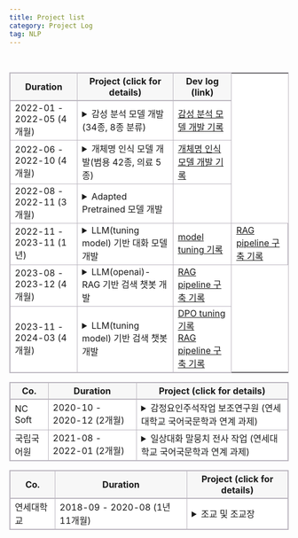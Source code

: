 ```yaml
---
title: Project list
category: Project Log
tag: NLP
---
```


<html>
  <head>
    <style type="text/css">
      .line{border-bottom: 1px solid #BDB8C1;}
      .line2{border-bottom: 2px solid #BDB8C1;}
      .line3{border-bottom: 1px solid #BDB8C1; background-color: #F7F7F7;}
      .line4{border-bottom: 2px solid #BDB8C1; background-color: #F7F7F7;}
      table, th, td {
         border:1px solid #BDB8C1;
         background-color: #FFFFFF;
       }
    </style>
   </head>
   <body>
     <table style="border-collapse:collapse">
       <tr>
         <th class="line4" bgcolor="#F8F7F9">Duration</th>
         <th class="line4" bgcolor="#F8F7F9">Project (click for details)</th>
         <th class="line4" bgcolor="#F8F7F9">Dev log (link)</th>
       </tr>
       <tr>
         <td class="line">2022-01 - 2022-05 (4개월)</td>
         <td class="line">
           <details>
           <summary style="cursor: pointer;" onmouseover="this.style.fontWeight='bold'; this.style.color='#003876'; this.style.backgroundColor='#f2f2f2'" onmouseout="this.style.fontWeight=''; this.style.color=''; this.style.backgroundColor=''"><span class="glyphicon glyphicon-menu-right"></span>
            <span class="glyphicon glyphicon-option-horizontal" style="display:none"></span>감성 분석 모델 개발(34종, 8종 분류)</summary>
             <li><strong>프로젝트 정의</strong></li>
                 우울증 징후 판별을 위한 감성 분석 모델 개발
             <br>
              <li><strong>담당 업무</strong></li>
                  1) 한국어 감성 class 선정<br>
                  2) 데이터 수집<br>
                  3) 감성 분류 모델 개발<br>
              <br>
              <li><strong>사용 기술</strong></li>
                  1) 한국어 감성 분석 및 감정 표현 분류와 관련된 언어학 지식<br>
                  2) NLP-classifiacation model 개발 기술(최종 모델: Koelectra)<br>
               <br>
              <li><strong>개발 언어</strong></li> 
                 python (framework: pytorch)
               <br>
              <li><strong>수행 업무 요약</strong></li>
                 - class 정의<br>
                   한국어 감성 분석 및 감정 표현 분류와 관련된 언어학 지식을 활용하여 34종, 8종의 한국어 감성 분류(class 정보는 개발 로그에서 확인 가능)<br>
                 - 데이터 수집<br>
                    <style type="text/css">
                    .tg  {border-collapse:collapse;border-spacing:0;}
                    .tg td{border-color:black;border-style:solid;border-width:1px;font-family:Arial, sans-serif;font-size:14px;
                      overflow:hidden;padding:10px 5px;word-break:normal;}
                    .tg th{border-color:black;border-style:solid;border-width:1px;font-family:Arial, sans-serif;font-size:14px;
                      font-weight:normal;overflow:hidden;padding:10px 5px;word-break:normal;}
                    .tg .tg-dvid{background-color:#efefef;border-color:inherit;font-weight:bold;text-align:left;vertical-align:top}
                    .tg .tg-0pky{border-color:inherit;text-align:left;vertical-align:top}
                    </style>
                    <table class="tg">
                    <thead>
                      <tr>
                        <th class="tg-dvid">출처</th>
                        <th class="tg-dvid">수량</th>
                      </tr>
                    </thead>
                    <tbody>
                      <tr>
                        <td class="tg-0pky">data labeling 업체 수집 데이터(raw data: web crawling data)</td>
                        <td class="tg-0pky">302,028문장</td>
                      </tr>
                      <tr>
                        <td class="tg-0pky">data labeling 업체 수집 데이터(raw data: aihub 한국어 SNS, 자유대화 데이터)</td>
                        <td class="tg-0pky">184,585문장</td>
                      </tr>
                      <tr>
                        <td class="tg-0pky">aihub data (한국어 단발성 대화 데이터셋: 기쁨, 슬픔, 놀람, 분노, 공포, 혐오, 중립)</td>
                        <td class="tg-0pky">37,000문장</td>
                      </tr>
                      <tr>
                        <td class="tg-0pky">aihub data (감성 대화 말뭉치: 기쁨, 당황, 분노, 불안, 상처, 슬픔)</td>
                        <td class="tg-0pky">28,000문장</td>
                      </tr>
                      <tr>
                        <td class="tg-dvid">총 수량</td>
                        <td class="tg-dvid">551,613문장</td>
                      </tr>
                    </tbody>
                    </table>
             <br>
                - 데이터 수집<br>
                 Electra 기반의 감성 분류 모델 개발. (BERT 버전도 개발하였지만 Electra 성능이 더 좋아 Electra로 최종 선택)<br>
                 34종, 8종 감성 분류 모델 성능 평가 결과 각각 f1-score 78, 84로 측정 <br>
             + 해당 모델은 현재 우울증 판별 사업, 아동 돌보미 봇 사업, 역사 인물 복원 사업 등 다양한 사업에 활용 중.<br>
            </details>
          </td>
         <td class="line"><a href="https://finddme.github.io/dev%20log/2022/09/24/SentimentAnalysis/">감성 분석 모델 개발 기록</a></td>
       </tr>
       <tr>
         <td class="line">2022-06 - 2022-10 (4개월)</td>
         <td class="line">
           <details>
           <summary style="cursor: pointer;" onmouseover="this.style.fontWeight='bold'; this.style.color='#003876'; this.style.backgroundColor='#f2f2f2'" onmouseout="this.style.fontWeight=''; this.style.color=''; this.style.backgroundColor=''"><span class="glyphicon glyphicon-menu-right"></span>
            <span class="glyphicon glyphicon-option-horizontal" style="display:none"></span>개체명 인식 모델 개발(범용 42종, 의료 5종)</summary>
             <li><strong>프로젝트 정의</strong></li>
               각종 검색 시스템에 활용될 범용 NER 모델 개발 및 헬스케어 산업에서의 NER 모델 활용 가능성 확인을 위한 bio NER 모델 개발<br>
              <li><strong>담당 업무</strong></li>
                  1) 범용/의료 개체명 인식 모델 개발<br>
              <br>
              <li><strong>사용 기술</strong></li>
                  1) NLP-classifiacation model 개발 기술(최종 모델: Koelectra_bilstm_CRF (3 bilstm layer))<br>
              <br>
              <li><strong>개발 언어</strong></li>
                 python (framework: pytorch)
              <br>
              <li>수행 업무 요약:</li>
                  - class 감축<br>
                    범용 NER의 경우, class의 과도한 세분화가 모델 성능에 부정적인 영향을 미치고 있다고 판단되어 약 100개 가량 되는 ner class에 대해 합일 및 제거를 통한 class 감축 작업 수행<br>
                    의료 NER은 NCBI에서 정의한 개체 class 그대로 사용<br>
                    (class 정보는 하단 개발 로그에서 확인 가능)<br>
                 - 범용 및 의료 NER 모델 개발<br>
                    - 기존 사내 NER 모델의 경우 모델 변경이 어려운 구조로 개발되어 있어 다양한 모델들이 공개되는 가운데 여러 비교 실험이 용이하지 않아 모델 전체 최신화 진<br>
                    - 범용 NER 모델은 각종 검색 시스템에 활용하기 위해 개발<br>
                    - bio NER 모델은 헬스케어 산업에서의 NER 모델 활용 가능성 확인을 위해 개발<br>
                    - CRF layer 추가 →  BERT 계열의 모델의 경우, sequence tag 추론 시 token간의 관계를 독립적으로 예측하는 경향이 있어 label간의 종속성을 명시적으로 모델링하기 위해 CRF layer 추가. 즉, label 간의 의존성을 고려한 결과를 반환 받기 위해 CRF layer를 추가.<br>
                    - BiLSTM layer 추가 → BERT 계열의 모델이 문맥 파악에 강점을 가지고 있지만 BiLSTM layer를 추가함으로써 문장 길이가 길어지거나 문장 구조의 복잡도가 증가했을 때 문맥 정보 파악 능력을 강화할 수 있다.<br>
                    - 결과:<br>
                        <style type="text/css">
                        .tg  {border-collapse:collapse;border-spacing:0;}
                        .tg td{border-color:black;border-style:solid;border-width:1px;font-family:Arial, sans-serif;font-size:14px;
                          overflow:hidden;padding:10px 5px;word-break:normal;}
                        .tg th{border-color:black;border-style:solid;border-width:1px;font-family:Arial, sans-serif;font-size:14px;
                          font-weight:normal;overflow:hidden;padding:10px 5px;word-break:normal;}
                        .tg .tg-dvid{background-color:#efefef;border-color:inherit;font-weight:bold;text-align:left;vertical-align:top}
                        .tg .tg-b3sw{background-color:#efefef;font-weight:bold;text-align:left;vertical-align:top}
                        .tg .tg-fymr{border-color:inherit;font-weight:bold;text-align:left;vertical-align:top}
                        .tg .tg-0pky{border-color:inherit;text-align:left;vertical-align:top}
                        .tg .tg-0lax{text-align:left;vertical-align:top}
                        </style>
                        <table class="tg">
                        <thead>
                          <tr>
                            <th class="tg-dvid"></th>
                            <th class="tg-dvid">bio NER(5 class)</th>
                            <th class="tg-b3sw">general NER(42class)</th>
                          </tr>
                        </thead>
                        <tbody>
                          <tr>
                            <td class="tg-fymr">f1-score</td>
                            <td class="tg-0pky">0.83</td>
                            <td class="tg-0lax">0.94</td>
                          </tr>
                        </tbody>
                        </table>
             <br>
             + 해당 모델은 현재 각종 정부 과제 검색 시스템 내부에 내장되어 있다.
             <br>
            </details>
          </td>
         <td class="line"><a href="https://finddme.github.io/dev%20log/2022/09/25/NER/">개체명 인식 모델 개발 기록</a></td>
       </tr>
       <tr>
         <td class="line"> 2022-08 - 2022-11 (3개월)</td>
         <td class="line">
           <details>
           <summary style="cursor: pointer;" onmouseover="this.style.fontWeight='bold'; this.style.color='#003876'; this.style.backgroundColor='#f2f2f2'" onmouseout="this.style.fontWeight=''; this.style.color=''; this.style.backgroundColor=''"><span class="glyphicon glyphicon-menu-right"></span>
            <span class="glyphicon glyphicon-option-horizontal" style="display:none"></span>Adapted Pretrained 모델 개발</summary>
              <li><strong>담당 업무</strong></li>
                  1) 특수 도메인에 사용될 Pretrained model 추가 학습 모델 개발(BERT, Electra, Roberta)<br>
              <br>
              <li><strong>사용 기술</strong></li>
                  1) MLM task 수행 모델 구현 기술 (BERT, Electra, Roberta 적용)<br>
              <br>
              <li><strong>개발 언어</strong>: python (framework: pytorch)</li>
              <br>
              <li><strong>수행 업무 요약</strong></li>
                  헬스케어, 법률 등 일상적으로 사용되는 문어 혹은 구어와 상이한 어휘가 다수 분포된 도메인에 사용될 사전학습 모델 개발<br>
            </details>
          </td>
         <td class="line"> </td>
       </tr>
       <tr>
         <td class="line"> 2022-11 - 2023-11 (1년)</td>
         <td class="line">
           <details>
           <summary style="cursor: pointer;" onmouseover="this.style.fontWeight='bold'; this.style.color='#003876'; this.style.backgroundColor='#f2f2f2'" onmouseout="this.style.fontWeight=''; this.style.color=''; this.style.backgroundColor=''"><span class="glyphicon glyphicon-menu-right"></span>
            <span class="glyphicon glyphicon-option-horizontal" style="display:none"></span>LLM(tuning model) 기반 대화 모델 개발</summary>
              <li><strong>담당 업무</strong></li>
                  1) LLM 기반 멀티턴  대화 모델 개발<br>
                  2) LLM instruction data 수집 및 전처리<br>
                  3) 윤리 검증 모델 개발<br>
                  4) 윤리 검증 모델 학습 데이터 수집<br>
                  5) 감성 분석 모델 제공<br>
              <br>
              <li><strong>사용 기술</strong></li>
                  1) LLM instruction tuning 기술 (LLaMa 2 13B Qlora tuning)<br>
                  2) Data 전처리 (vicuna + dolly + alpaca + korquad1.0 + korquad2.0 각 데이터별 특성 분석 후 동일한 instruction data로 변형)<br>
                  3) Retrieval Augmented Generation 기반 챗봇 개발 기술<br>
                  4) RAG에 사용될 vectorstore 구축<br>
                  5) NLP-classifiacation model 개발 기술<br>
              <br>
              <li><strong>개발 언어</strong></li>
                python (framework: pytorch/ rag pipeline 구축에 사용된 library: Langchain / vectorstore: FAISS)
              <br>
              <li><strong>수행 업무 요약</strong></li>
                  LLLM 기반 멀티턴 대화 모델 개발과 윤리 검증 모델, 감성 분석 모델 개발을 담당. 대화 모델의 경우 LLM의 환각현상을 줄이기 위해 RAG 기술을 적용, Retriever 정확도를 높이기 위해 vectorstore 저장 시 metadata에 데이터 출처와 소제목을 함께 저장. <br>
네 가지 데이터를 수집하여 윤리 검증 모델 개발(f1-score 90.6) <br>
사용자 감성 분석에 사용할 감성 분석 모델 개발<br>
              <br>
              <li><strong>협업 기여도</strong></li>
             대화 모델 50%(2인 협동 개발), 윤리 검증 모델 100%, 감성 분석 모델 100%
            </details>
          </td>
         <td class="line"><a href="https://finddme.github.io/dev%20log/2023/03/31/llm_tuning_merge/">model tuning 기록</a></td>
         <br>
         <td class="line"><a href="https://finddme.github.io/dev log/2024/01/02/rag/">RAG pipeline 구축 기록</a></td>
       </tr>
       <tr>
         <td class="line">2023-08 - 2023-12 (4개월)</td>
         <td class="line">
           <details>
           <summary style="cursor: pointer;" onmouseover="this.style.fontWeight='bold'; this.style.color='#003876'; this.style.backgroundColor='#f2f2f2'" onmouseout="this.style.fontWeight=''; this.style.color=''; this.style.backgroundColor=''"><span class="glyphicon glyphicon-menu-right"></span>
            <span class="glyphicon glyphicon-option-horizontal" style="display:none"></span>LLM(openai)-RAG 기반 검색 챗봇 개발</summary>
              <li><strong>담당 업무</strong></li>
                  1) LLM 기반 검색 시스템 개발<br>
              <br>
              <li><strong>사용 기술</strong></li>
                  1) Retrieval Augmented Generation 기반 검색 시스템 개발 기술 <br>
                        - metadata filtering<br>
                        - hierarchical similarity search -> 3단계<br>
                          (1. query <-> document summary similarity search<br>
                           2. vectorstore내에서 1번에서 검색된 document를 기반으로 similarity search (속도 향상을 위한 filtering)<br>
                           3. retriever 정의 시 2번에서 검색된 document를 기반으로 similarity search)<br>
                        - translate(en->ko)<br>
                        - binary vectorstore(document type)<br>
                        - diverse Prompts(query type)<br>
                        - data summary for metadata<br>
                        - similarity-based reordering<br>
                        - return source file<br>
                        - 좋아요 싫어요 버튼 추가<br>
                        - [답변 일시, 소요 시간, 질문, 답변, 사용자 ip] 저장 기능 추가<br>
                  2) RAG에 사용될 vectorstore 구축<br>
              <br>
              <li><strong>개발 언어:</strong> python (rag pipeline 구축에 사용된 library: Langchain / vectorstore: FAISS)</li>
              <br>
              <li><strong>수행 업무 요약</strong></li>
                  - openai 에서 공개한 GPT-4-turbo 모델을 사용하여 LLM 기반 검색 시스템 개발<br>
                  - RAG pipeline의 정교화<br>
                  - retrieval 결과의 정확도 향상을 위해 hierarchical similarity search 적용. <br>
                  - retrieval data, 사용자 예상 질문 리스트 분석을 통해 retrieval data 카테고리 분류. 분류한 카테고리를 기준으로 retrieval data에 metadata 추. 이를 통해 retrieval에 소요되 시간 감축.<br>
                  - gpt-4-turbo의 영어 답변 반환 문제를 해결하기 위해 영-한 번역 플로우를 추가
            </details>
          </td>
          <td class="line"><a href="https://finddme.github.io/dev%20log/2024/01/02/rag/">RAG pipeline 구축 기록</a></td>
       </tr>
       <tr>
         <td class="line"> 2023-11 - 2024-03 (4개월)</td>
         <td class="line">
           <details>
           <summary style="cursor: pointer;" onmouseover="this.style.fontWeight='bold'; this.style.color='#003876'; this.style.backgroundColor='#f2f2f2'" onmouseout="this.style.fontWeight=''; this.style.color=''; this.style.backgroundColor=''"><span class="glyphicon glyphicon-menu-right"></span>
            <span class="glyphicon glyphicon-option-horizontal" style="display:none"></span>LLM(tuning model) 기반 검색 챗봇 개발</summary>
              <li><strong>담당 업무</strong></li>
                  1) LLM 기반 검색 챗봇 개발<br>
              <br>
              <li><strong>사용 기술</strong></li>
                  1) sLLM instruction tuning 기술 (Mistral, Solar DPO+Qlora tuning/ 7.24B,10.7B 모델 Merge)<br>
                  2) pdf로부터 instruction data 추출<br>
                  3) Model Merge(mergekit)<br>
                  4) Model Quantization (AWQ)<br>
                  5) Retrieval Augmented Generation 기반 검색 시스템 개발 기술 <br>
                  6) RAG에 사용될 vectorstore 구축 기술 <br>
                  7) vLLM <br>
              <br>
              <li><strong>개발 언어:</strong> python (rag pipeline 구축에 사용된 library: Langchain / vectorstore: FAISS)</li>
              <br>
              <li><strong>수행 업무 요약</strong></li>
                  - DPO+Qlora를 통해 개발한 자체 sLLM instruction tuning model과 huggingface에 공개된 7.24B급 모델들의 merge 실험을 통해 해당 과제에 사용될 모델을 개발. <br>
                  - PDF형식의 각종 연구 자료에서 dpo data(instruction, context, response, rejected)를 추출하여 DPO+Qlora 학습 데이터 수집.<br>
                  - 연구자료 분석 및 분류 결과로 metadata생성, 이를 기준으로 RAG pipeline 구축<br>
                  - vLLM 적용을 통해 추론 속도 향상
              <br>
            </details>
          </td>
         <td class="line"><a href="https://finddme.github.io/dev%20log/2023/03/31/llm_tuning_merge/">DPO tuning 기록</a>
           <br>
         <a href="https://finddme.github.io/dev%20log/2024/01/02/rag/">RAG pipeline 구축 기록</a></td>
       </tr>
   </table>
 </body>
</html>



<html>
  <head>
    <style type="text/css">
      .line{border-bottom: 1px solid #BDB8C1;}
      .line2{border-bottom: 2px solid #BDB8C1;}
      .line3{border-bottom: 1px solid #BDB8C1; background-color: #F7F7F7;}
      .line4{border-bottom: 2px solid #BDB8C1; background-color: #F7F7F7;}
      table, th, td {
         border:1px solid #BDB8C1;
         background-color: #FFFFFF;
       }
    </style>
   </head>
   <body>
     <table style="border-collapse:collapse">
       <tr>
         <th class="line4" bgcolor="#F8F7F9">Co.</th>
         <th class="line4" bgcolor="#F8F7F9">Duration</th>
         <th class="line4" bgcolor="#F8F7F9">Project (click for details)</th>
       </tr>
       <tr>
         <td class="line">NC Soft</td>
         <td class="line">2020-10 - 2020-12 (2개월)</td>
         <td class="line">
           <details>
           <summary style="cursor: pointer;" onmouseover="this.style.fontWeight='bold'; this.style.color='#003876'; this.style.backgroundColor='#f2f2f2'" onmouseout="this.style.fontWeight=''; this.style.color=''; this.style.backgroundColor=''"><span class="glyphicon glyphicon-menu-right"></span>
            <span class="glyphicon glyphicon-option-horizontal" style="display:none"></span>감정요인주석작업 보조연구원 (연세대학교 국어국문학과 연계 과제)</summary>
              <li>담당 업무: </li>
                  1) 텍스트 감성 요인 라벨링<br>
              <br>
              <li>사용 기술: </li>
                  1) 한국어 감성 분석 및 감정 표현과 관련된 언어학 지식<br>
              <br>
              <li>수행 업무 요약:</li>
                  문장 감성과 해당 감성을 결정하는 동사, 형용사에 대한 정보를 태깅하는 업무를 맡았습니다.<br>
            </details>
          </td>
       </tr>
       <tr>
         <td class="line">국립국어원</td>
         <td class="line">2021-08 - 2022-01 (2개월)</td>
         <td class="line">
           <details>
           <summary style="cursor: pointer;" onmouseover="this.style.fontWeight='bold'; this.style.color='#003876'; this.style.backgroundColor='#f2f2f2'" onmouseout="this.style.fontWeight=''; this.style.color=''; this.style.backgroundColor=''"><span class="glyphicon glyphicon-menu-right"></span>
            <span class="glyphicon glyphicon-option-horizontal" style="display:none"></span>일상대화 말뭉치 전사 작업 (연세대학교 국어국문학과 연계 과제)</summary>
              <li>담당 업무: </li>
                  1) 텍스트 감성 요인 라벨링<br>
              <br>
              <li>사용 기술: </li>
                  1) 한국어 감성 분석 및 감정 표현과 관련된 언어학 지식<br>
              <br>
              <li>수행 업무 요약:</li>
                  녹음된 일상 대화를 전사하는 업무를 맡았습니다. 대화분석론을 공부하며 경험한 대화 전사 경험을 통해 빠르고 정확한 전사 결과를 전달하였습니다.<br>
            </details>
          </td>
       </tr>
   </table>
 </body>
</html>


<html>
  <head>
    <style type="text/css">
      .line{border-bottom: 1px solid #BDB8C1;}
      .line2{border-bottom: 2px solid #BDB8C1;}
      .line3{border-bottom: 1px solid #BDB8C1; background-color: #F7F7F7;}
      .line4{border-bottom: 2px solid #BDB8C1; background-color: #F7F7F7;}
      table, th, td {
         border:1px solid #BDB8C1;
         background-color: #FFFFFF;
       }
    </style>
   </head>
   <body>
     <table style="border-collapse:collapse">
       <tr>
         <th class="line4" bgcolor="#F8F7F9">Co.</th>
         <th class="line4" bgcolor="#F8F7F9">Duration</th>
         <th class="line4" bgcolor="#F8F7F9">Project (click for details)</th>
       </tr>
       <tr>
         <td class="line">연세대학교</td>
         <td class="line">2018-09 - 2020-08 (1년 11개월)</td>
         <td class="line">
           <details>
           <summary style="cursor: pointer;" onmouseover="this.style.fontWeight='bold'; this.style.color='#003876'; this.style.backgroundColor='#f2f2f2'" onmouseout="this.style.fontWeight=''; this.style.color=''; this.style.backgroundColor=''"><span class="glyphicon glyphicon-menu-right"></span>
            <span class="glyphicon glyphicon-option-horizontal" style="display:none"></span>조교 및 조교장</summary>
              <li>담당 업무: </li>
                  1) 학과 행사 관리<br>
                  2) 학과 전공 수업 관리 (과제 관리, 시험 감독 등)<br>
                  3) 학과 교수님 보조 업무<br>
                  4) (조교장 업무)학기별 수업 개설<br>
                  5) (조교장 업무) 학과 행정 업무<br>
                  6) (조교장 업무) 일반 조교 근무 관리<br>
            </details>
          </td>
       </tr>
   </table>
 </body>
</html>
